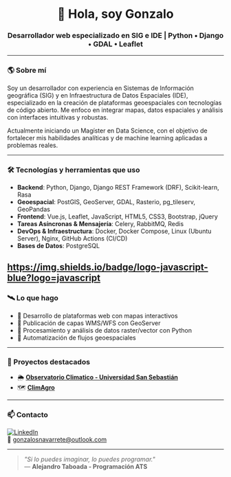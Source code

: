 <h1 align="center">👋 Hola, soy Gonzalo</h1>
<h3 align="center">Desarrollador web especializado en SIG e IDE | Python • Django • GDAL • Leaflet</h3>

---

### 🌎 Sobre mí

Soy un desarrollador con experiencia en Sistemas de Información geográfica (SIG) y en Infraestructura de Datos Espaciales (IDE), especializado en la creación de plataformas geoespaciales con tecnologías de código abierto. Me enfoco en integrar mapas, datos espaciales y análisis con interfaces intuitivas y robustas.

Actualmente iniciando un Magíster en Data Science, con el objetivo de fortalecer mis habilidades
analíticas y de machine learning aplicadas a problemas reales.

---

### 🛠 Tecnologías y herramientas que uso

- **Backend**: Python, Django, Django REST Framework (DRF), Scikit-learn, Rasa
- **Geoespacial**: PostGIS, GeoServer, GDAL, Rasterio, pg_tileserv, GeoPandas
- **Frontend**: Vue.js, Leaflet, JavaScript, HTML5, CSS3, Bootstrap, jQuery
- **Tareas Asíncronas & Mensajería**: Celery, RabbitMQ, Redis
- **DevOps & Infraestructura**: Docker, Docker Compose, Linux (Ubuntu Server), Nginx, GitHub Actions (CI/CD)
- **Bases de Datos**: PostgreSQL

https://img.shields.io/badge/logo-javascript-blue?logo=javascript
---

### 🛰️ Lo que hago

- 🔹 Desarrollo de plataformas web con mapas interactivos  
- 🔹 Publicación de capas WMS/WFS con GeoServer  
- 🔹 Procesamiento y análisis de datos raster/vector con Python  
- 🔹 Automatización de flujos geoespaciales

---

### 🚀 Proyectos destacados

- 🌦️ [**Observatorio Climatico - Universidad San Sebastián**](https://observatorioclimatico.uss.cl)
- 🗺️ [**ClimAgro**](https://www.climagro.cl)

---

### 📫 Contacto

[![LinkedIn](https://img.shields.io/badge/LinkedIn-blue?style=flat&logo=linkedin)](https://www.linkedin.com/in/gonzalosnavarrete)  
📧 [gonzalosnavarrete@outlook.com](mailto:gonzalosnavarrete@outlook.com)

---

> *"Si lo puedes imaginar, lo puedes programar."*  
> — **Alejandro Taboada - Programación ATS**
